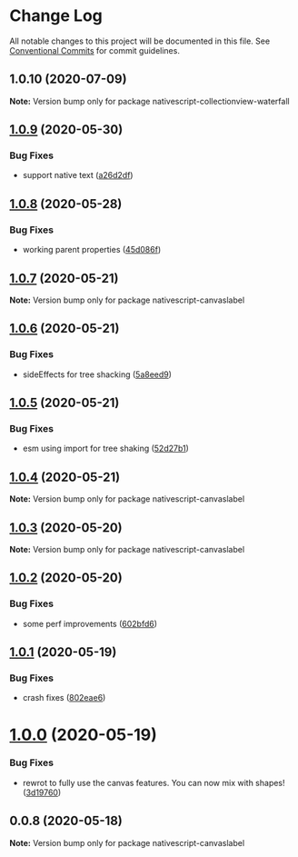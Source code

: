 # Change Log

All notable changes to this project will be documented in this file.
See [Conventional Commits](https://conventionalcommits.org) for commit guidelines.

## 1.0.10 (2020-07-09)

**Note:** Version bump only for package nativescript-collectionview-waterfall





## [1.0.9](https://github.com/farfromrefug/nativescript-canvaslabel/compare/v1.0.8...v1.0.9) (2020-05-30)


### Bug Fixes

* support native text ([a26d2df](https://github.com/farfromrefug/nativescript-canvaslabel/commit/a26d2df1065e5ee1cff417a2806cd8df967351d5))





## [1.0.8](https://github.com/farfromrefug/nativescript-canvaslabel/compare/v1.0.7...v1.0.8) (2020-05-28)


### Bug Fixes

* working parent properties ([45d086f](https://github.com/farfromrefug/nativescript-canvaslabel/commit/45d086ffd9244c585989f46ca9cacf14a8a2a377))





## [1.0.7](https://github.com/farfromrefug/nativescript-canvaslabel/compare/v1.0.6...v1.0.7) (2020-05-21)

**Note:** Version bump only for package nativescript-canvaslabel





## [1.0.6](https://github.com/farfromrefug/nativescript-canvaslabel/compare/v1.0.5...v1.0.6) (2020-05-21)


### Bug Fixes

* sideEffects for tree shacking ([5a8eed9](https://github.com/farfromrefug/nativescript-canvaslabel/commit/5a8eed933397f7b3ab8acd4a05cb063c92e8a9ea))





## [1.0.5](https://github.com/farfromrefug/nativescript-canvaslabel/compare/v1.0.4...v1.0.5) (2020-05-21)


### Bug Fixes

* esm using import for tree shaking ([52d27b1](https://github.com/farfromrefug/nativescript-canvaslabel/commit/52d27b13ca776759f57335cc2167e60e0c0a8b01))





## [1.0.4](https://github.com/farfromrefug/nativescript-canvaslabel/compare/v1.0.3...v1.0.4) (2020-05-21)

**Note:** Version bump only for package nativescript-canvaslabel





## [1.0.3](https://github.com/farfromrefug/nativescript-canvaslabel/compare/v1.0.2...v1.0.3) (2020-05-20)

**Note:** Version bump only for package nativescript-canvaslabel





## [1.0.2](https://github.com/farfromrefug/nativescript-canvaslabel/compare/v1.0.1...v1.0.2) (2020-05-20)


### Bug Fixes

* some perf improvements ([602bfd6](https://github.com/farfromrefug/nativescript-canvaslabel/commit/602bfd615abc12914c954f2d725785774a08b586))





## [1.0.1](https://github.com/farfromrefug/nativescript-canvaslabel/compare/v1.0.0...v1.0.1) (2020-05-19)


### Bug Fixes

* crash fixes ([802eae6](https://github.com/farfromrefug/nativescript-canvaslabel/commit/802eae6b73d6fc531e4236cef286b53246b73bc9))





# [1.0.0](https://github.com/farfromrefug/nativescript-canvaslabel/compare/v0.0.8...v1.0.0) (2020-05-19)


### Bug Fixes

* rewrot to fully use the canvas features. You can now mix with shapes! ([3d19760](https://github.com/farfromrefug/nativescript-canvaslabel/commit/3d19760acaa69d9bd72d6896ec70e8d1c706ff26))





## 0.0.8 (2020-05-18)

**Note:** Version bump only for package nativescript-canvaslabel
